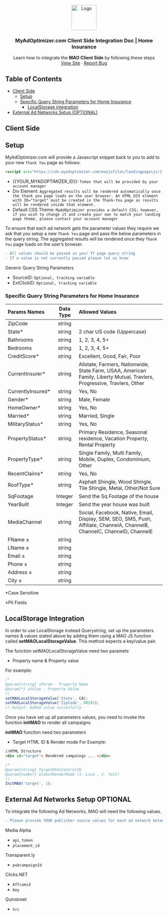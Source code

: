 <p align="center">
  <a href="https://myadoptimizer.com/">
    <img src="https://myadoptimizer.com/img/logo-blk.svg" alt="Logo" height="80">
  </a>
  <h3 align="center">MyAdOptimizer.com Client Side Integration Doc | Home Insurance</h3>
  <p align="center">
    Learn how to integrate the <strong>MAO Client Side</strong> by following these steps
    <br />
    <a href="https://myadoptimizer.com">View Site</a>
    ·
    <a href="https://myadoptimizer.com/contact">Report Bug</a>
  </p>
</p>

## Table of Contents

* [Client Side](#client-side)
    * [Setup](#setup)
    * [Specific Query String Parameters for Home Insurance](#specific-query-string-parameters-for-home-insurance)
        - [LocalStorage integration](#LocalStorage-Integration)
* [External Ad Networks Setup (OPTIONAL)](#external-ad-networks-setup-optional)

## Client Side

## Setup

MyAdOptimizer.com will provide a Javascript snippet back to you to add to your new `Thank You` page as follows:
```html
<script src="https://cdn.myadoptimizer.com/maojsfiles/landingpagesjs/{{YOUR_MYADOPTIMIZER_ID}}.js"></script>
```

* {{YOUR_MYADOPTIMIZER_ID}}: `Token that will be provided by your account manager`
* Div Element: `Aggregated results will be rendered automatically once the thank you page loads on the user browser. An HTML DIV element with ID="target" must be created in the Thank-You page as results will be rendered inside that element.`
* Default CSS Theme: `MyAdOptimizer provides a default CSS; however, if you wish to change it and create your own to match your landing page theme, please contact your account manager`

To ensure that each ad network gets the parameter values they require we ask that you setup a new `Thank You` page and pass the below parameters in the query string.
The aggregated results will be rendered once they `Thank You` page loads on the user’s browser.
```diff
- All values should be passed in your TY page query string
- If a value is not currently passed please let us know
```

Generic Query String Parameters

* SourceID: `Optional, tracking variable`
* ExtClickID: `Optional, tracking variable`

<h3>Specific Query String Parameters for <strong>Home Insurance</strong></h3>

| Params Names | Data Type | Allowed Values |
| :------------------------ | :-------: | :------------- |
| ZipCode                   | string |               |
| State*                     | string | 2 char US code (Uppercase)|
| Bathrooms                 | string | 1, 2, 3, 4, 5+ |
| Bedrooms                  | string | 1, 2, 3, 4, 5+ |
| CreditScore*               | string | Excellent, Good, Fair, Poor |
| CurrentInsurer*            | string | Allstate, Farmers, Nationwide, State Farm, USAA, American Family, Liberty Mutual, Travlers, Progressive, Travlers, Other |
| CurrentlyInsured*          | string | Yes, No |
| Gender*                    | string | Male, Female |
| HomeOwner*                 | string | Yes, No |
| Married*                   | string | Married, Single |
| MilitaryStatus*            | string | Yes, No |
| PropertyStatus*            | string | Primary Residence, Seasonal residence, Vacation Property, Rental Property |
| PropertyType*              | string | Single Family, Multi Family, Mobile, Duplex, Condominium, Other |
| RecentClaims*              | string | Yes, No |
| RoofType*                  | string | Asphalt Shingle, Wood Shingle, Tile Shingle, Metal, Other/Not Sure |
| SqFootage                 | Integer | Send the Sq Footage of the house |
| YearBuilt                 | Integer | Send the year house was built |
| MediaChannel                | string    | Social, Facebook, Native, Email, Display, SEM, SEO, SMS, Push, Affiliate, ChannelA, ChannelB, ChannelC, ChannelD, ChannelE |
| FName ±                    | string    |  |
| LName ±                    | string    |  |
| Email ±                    | string    |  |
| Phone ±                    | string    |  |
| Address ±                  | string    |  |
| City ±                     | string    |  |

*Case Sensitive

±PII Fields

## LocalStorage Integration

In order to use LocalStorage instead Querystring, set up the parameters names & values stated above by adding them using a MAO JS function called **setMAOLocalStorageValue**. This method expects a key/value pair.

The function setMAOLocalStorageValue need two paramets

- Property name & Property value

For example:

```Javascript
/*
@param{string} sParam - Property Name
@param{*} sValue - Property Value
*/
setMAOLocalStorageValue('State', CA);
setMAOLocalStorageValue('ZipCode', 90291);
// Output: Added value succesfully
```

Once you have set up all parameters values, you need to invoke the function **initMAO** to render all campaigns.

**initMAO** function need two parameters

- Target HTML ID & Render mode
  For Example:

```HTML
//HTML Structure
<div id="target"> Rendered campaings ... </div>
```

```Javascript
/*
@param{string} TargetHtmlControlID
@param{number} GlobalRenderMode (1- Live , 2- Test)
*/
InitMAO('target', 1);
```

## External Ad Networks Setup OPTIONAL

To integrate the following Ad Networks, MAO will need the following values.
```diff
- Please provide YOUR publisher source values for each ad network below.
```
Media Alpha
* `api_token` 
* `placement_id`

Transparent.ly
* `pubcampaignId`

Clicks.NET
* `Affcamid`
* `Key`

Quinstreet
* `Src`
